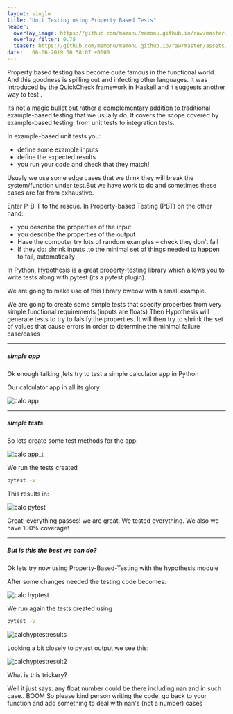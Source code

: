 ```yaml
---
layout: single
title: "Unit Testing using Property Based Tests"
header:
  overlay_image: https://github.com/mamonu/mamonu.github.io/raw/master/assets/hypt/cropped-bd1.jpg
  overlay_filter: 0.75
  teaser: https://github.com/mamonu/mamonu.github.io/raw/master/assets/hypt/cropped-bd1.jpg
date:   06-06-2019 06:58:07 +0000
---
```




Property based testing has become quite famous in the functional world. And this goodness is spilling out and infecting other languages.
It was introduced by the QuickCheck framework in Haskell and it suggests another way to test . 

Its not a magic bullet but rather a complementary addition to traditional example-based testing that we usually do.
It covers the scope covered by example-based testing: from unit tests to integration tests.



In example-based unit tests you:

- define some example inputs
- define the expected results
- you run your code and check that they match!


Usualy we use some edge cases that we think they will break the system/function under test.But we have work to do
and sometimes these cases are far from exhaustive.


Enter P-B-T to the rescue. In Property-based Testing (PBT) on the other hand:

- you describe the properties of the input
- you describe the properties of the output
- Have the computer try lots of random examples – check they don’t fail
- If they do: shrink inputs ,to the minimal set of things needed to happen to fail, automatically 


In Python,  [Hypothesis](https://github.com/HypothesisWorks/hypothesis/tree/master/hypothesis-python) 
is a great property-testing library which allows you to write tests along with pytest (its a pytest plugin). 

We are going to make use of this library bweow with a small example.

We are going to create some simple tests  that specify properties from very simple functional requirements (inputs are floats)
Then Hypothesis will generate tests to try to falsify the properties. 
It will then try to shrink the set of values that cause errors in order to determine the minimal failure case/cases

---
##### simple app

Ok enough talking ,lets try to test a simple calculator app in Python

Our calculator app in all its glory

![calc app](https://raw.githubusercontent.com/mamonu/mamonu.github.io/master/assets/hypt/calcs.png)


---
##### simple tests

So lets create some test methods for the app:

![calc app_t](https://github.com/mamonu/mamonu.github.io/raw/master/assets/hypt/pytestsimple1.png)

We run the tests created 


```bash
pytest -v
```

This results in:

![calc pytest](https://github.com/mamonu/mamonu.github.io/raw/master/assets/hypt/pytestresult.png)

Great! everything passes! we are great. We tested everything. We also we have 100% coverage! 



---
##### But is this the best we can do?

Ok lets try now using Property-Based-Testing with the hypothesis module

After some changes needed the testing code becomes:

![calc hyptest](https://github.com/mamonu/mamonu.github.io/raw/master/assets/hypt/pytesthyp.png)

We run again the tests created using 

```bash
pytest -v
```

![calchyptestresults](https://github.com/mamonu/mamonu.github.io/raw/master/assets/hypt/pytesthypresult1.png)


Looking a bit closely to pytest output we  see this:

![calchyptestresult2](https://github.com/mamonu/mamonu.github.io/raw/master/assets/hypt/pytesthypresult2.png)


What is this trickery? 

Well it just says: 
any float number could be there including nan and in such case.. BOOM 
So please kind person writing the code, go back to your function and add something to deal with nan's (not a number) cases




